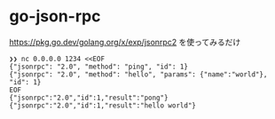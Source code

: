 # go-json-rpc

https://pkg.go.dev/golang.org/x/exp/jsonrpc2 を使ってみるだけ

```
❯❯ nc 0.0.0.0 1234 <<EOF
{"jsonrpc": "2.0", "method": "ping", "id": 1}
{"jsonrpc": "2.0", "method": "hello", "params": {"name":"world"}, "id": 1}
EOF
{"jsonrpc":"2.0","id":1,"result":"pong"}
{"jsonrpc":"2.0","id":1,"result":"hello world"}
```
